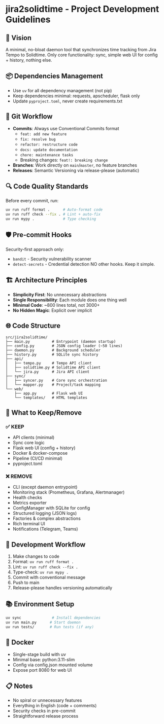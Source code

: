 # jira2solidtime - Project Development Guidelines

## 🎯 Vision
A minimal, no-bloat daemon tool that synchronizes time tracking from Jira Tempo to Solidtime.
Only core functionality: sync, simple web UI for config + history, nothing else.

## 📦 Dependencies Management
- Use `uv` for all dependency management (not pip)
- Keep dependencies minimal: requests, apscheduler, flask only
- Update `pyproject.toml`, never create requirements.txt

## 💬 Git Workflow
- **Commits**: Always use Conventional Commits format
  - `feat: add new feature`
  - `fix: resolve bug`
  - `refactor: restructure code`
  - `docs: update documentation`
  - `chore: maintenance tasks`
  - Breaking changes: `feat!: breaking change`
- **Branches**: Work directly on `main`/`master`, no feature branches
- **Releases**: Semantic Versioning via release-please (automatic)

## 🔍 Code Quality Standards
Before every commit, run:
```bash
uv run ruff format .      # Auto-format code
uv run ruff check --fix . # Lint + auto-fix
uv run mypy .             # Type checking
```

## 🛡️ Pre-commit Hooks
Security-first approach only:
- `bandit` - Security vulnerability scanner
- `detect-secrets` - Credential detection
NO other hooks. Keep it simple.

## 🏗️ Architecture Principles
- **Simplicity First**: No unnecessary abstractions
- **Single Responsibility**: Each module does one thing well
- **Minimal Code**: ~800 lines total, not 3000+
- **No Hidden Magic**: Explicit over implicit

## 🌐 Code Structure
```
src/jira2solidtime/
├── main.py          # Entrypoint (daemon startup)
├── config.py        # JSON config loader (~50 lines)
├── daemon.py        # Background scheduler
├── history.py       # SQLite sync history
├── api/
│   ├── tempo.py     # Tempo API client
│   ├── solidtime.py # Solidtime API client
│   └── jira.py      # Jira API client
├── sync/
│   ├── syncer.py    # Core sync orchestration
│   └── mapper.py    # Project/task mapping
└── web/
    ├── app.py       # Flask web UI
    └── templates/   # HTML templates
```

## 📝 What to Keep/Remove

### ✅ KEEP
- API clients (minimal)
- Sync core logic
- Flask web UI (config + history)
- Docker & docker-compose
- Pipeline (CI/CD minimal)
- pyproject.toml

### ❌ REMOVE
- CLI (except daemon entrypoint)
- Monitoring stack (Prometheus, Grafana, Alertmanager)
- Health checks
- Metrics exporter
- ConfigManager with SQLite for config
- Structured logging (JSON logs)
- Factories & complex abstractions
- Rich terminal UI
- Notifications (Telegram, Teams)

## 🚀 Development Workflow
1. Make changes to code
2. Format: `uv run ruff format .`
3. Lint: `uv run ruff check --fix .`
4. Type-check: `uv run mypy .`
5. Commit with conventional message
6. Push to main
7. Release-please handles versioning automatically

## 📚 Environment Setup
```bash
uv sync              # Install dependencies
uv run main.py      # Start daemon
uv run tests/       # Run tests (if any)
```

## 🐳 Docker
- Single-stage build with uv
- Minimal base: python:3.11-slim
- Config via config.json mounted volume
- Expose port 8080 for web UI

## 📋 Notes
- No spiral or unnecessary features
- Everything in English (code + comments)
- Security checks in pre-commit
- Straightforward release process
